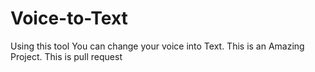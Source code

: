 # Voice-to-Text
Using this tool You can change your voice into Text.
This is an Amazing Project.
This is pull request 
